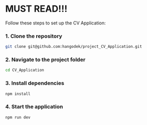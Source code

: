 # MUST READ!!!

Follow these steps to set up the CV Application:

### 1. Clone the repository
```bash
git clone git@github.com:hangodek/project_CV_Application.git
```

### 2. Navigate to the project folder
```bash
cd CV_Application
```

### 3. Install dependencies
```bash
npm install
```

### 4. Start the application
```bash
npm run dev
```
